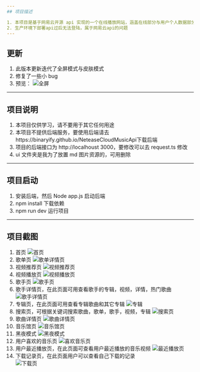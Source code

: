 ```yaml
---
## 项目描述

1. 本项目是基于网易云开源 api 实现的一个在线播放网站，涵盖在线部分与用户个人数据部分，主要技术栈是 vue3.2+ts+pinia+vue-router+elementui-plus,主要实现了首页音乐推荐，音乐馆，音视频播放，歌词同步，二维码登录，歌手详情查看，综合搜索，歌单，深色模式与浅色模式等等
2. 生产环境下部署api过后无法登陆，属于网易云api的问题
---
```


## 更新

1. 此版本更新迭代了全屏模式与皮肤模式
2. 修复了一些小 bug
3. 预览：
   ![全屏](https://chart-twilight.gitee.io/image/%E8%83%8C%E6%99%AF%E7%9A%AE%E8%82%A4.png)

---

## 项目说明

1. 本项目仅供学习，请不要用于其它任何用途
2. 本项目不提供后端服务，要使用后端请去https://binaryify.github.io/NeteaseCloudMusicApi下载后端
3. 项目的后端接口为 http://localhoust 3000，要修改可以去 request.ts 修改
4. ui 文件夹是我为了放置 md 图片资源的，可用删除

---

## 项目启动

1. 安装后端，然后 Node app.js 启动后端
2. npm install 下载依赖
3. npm run dev 运行项目

---

## 项目截图

1. 首页
   ![首页](https://chart-twilight.gitee.io/image/%E9%A6%96%E9%A1%B5.png)
2. 歌单页
   ![歌单详情页](https://chart-twilight.gitee.io/image/%E6%AD%8C%E5%8D%95%E9%A1%B5.png)
3. 视频推荐页
   ![视频推荐页](https://chart-twilight.gitee.io/image/%E8%A7%86%E9%A2%91%E6%8E%A8%E8%8D%90%E9%A1%B5.png)
4. 视频播放页
   ![视频播放页](https://chart-twilight.gitee.io/image/%E8%A7%86%E9%A2%91%E6%92%AD%E6%94%BE%E9%A1%B5.png)
5. 歌手页
   ![歌手页](https://chart-twilight.gitee.io/image/%E6%AD%8C%E6%89%8B%E9%A1%B5.png)
6. 歌手详情页，在此页面可用查看歌手的专辑，视频，详情，热门歌曲
   ![歌手详情页](https://chart-twilight.gitee.io/image/%E6%AD%8C%E6%89%8B%E8%AF%A6%E6%83%85%E9%A1%B5.png)
7. 专辑页，在此页面可用查看专辑歌曲和其它专辑
   ![专辑](https://chart-twilight.gitee.io/image/%E4%B8%93%E8%BE%91%E9%A1%B5.png)
8. 搜索页，可根据关键词搜索歌曲，歌单，歌手，视频，专辑
   ![搜索页](https://chart-twilight.gitee.io/image/%E6%90%9C%E7%B4%A2%E9%A1%B5.png)
9. 歌曲详情页
   ![歌曲详情页](https://chart-twilight.gitee.io/image/%E6%AD%8C%E6%9B%B2%E8%AF%A6%E6%83%85%E9%A1%B5.png)
10. 音乐馆页
    ![音乐馆页](https://chart-twilight.gitee.io/image/%E9%9F%B3%E4%B9%90%E9%A6%86.png)
11. 黑夜模式
    ![黑夜模式](https://chart-twilight.gitee.io/image/%E9%BB%91%E5%A4%9C%E6%A8%A1%E5%BC%8F.png)
12. 用户喜欢的音乐页
    ![喜欢音乐页](https://chart-twilight.gitee.io/image/%E7%94%A8%E6%88%B7%E5%96%9C%E6%AC%A2%E9%A1%B5.png)
13. 用户最近播放页，在此页面可查看用户最近播放的音乐视频
    ![最近播放页](https://chart-twilight.gitee.io/image/%E6%9C%80%E8%BF%91%E6%92%AD%E6%94%BE%E9%A1%B5.png)
14. 下载记录页，在此页面用户可以查看自己下载的记录  
    ![下载页](https://chart-twilight.gitee.io/image/%E4%B8%8B%E8%BD%BD%E9%A1%B5.png)
